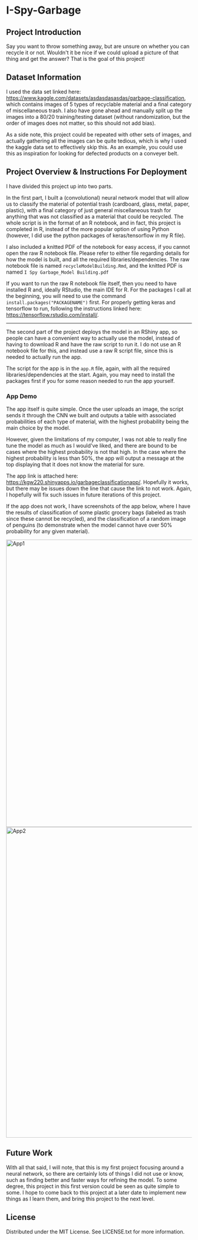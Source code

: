 # I-Spy-Garbage

## Project Introduction
Say you want to throw something away, but are unsure on whether you can recycle it or not. Wouldn't it be nice if we could upload a picture of that thing and get the answer? That is the goal of this project!

## Dataset Information
I used the data set linked here: https://www.kaggle.com/datasets/asdasdasasdas/garbage-classification, which contains images of 5 types of recyclable material and a final category of miscellaneous trash. I also have gone ahead and manually split up the images into a 80/20 training/testing dataset (without randomization, but the order of images does not matter, so this should not add bias).

As a side note, this project could be repeated with other sets of images, and actually gathering all the images can be quite tedious, which is why I used the kaggle data set to effectively skip this. As an example, you could use this as inspiration for looking for defected products on a conveyer belt.

## Project Overview & Instructions For Deployment
I have divided this project up into two parts.

In the first part, I built a (convolutional) neural network model that will allow us to classify the material of potential trash (cardboard, glass, metal, paper, plastic), with a final category of just general miscellaneous trash for anything that was not classified as a material that could be recycled. The whole script is in the format of an R notebook, and in fact, this project is completed in R, instead of the more popular option of using Python (however, I did use the python packages of keras/tensorflow in my R file). 

I also included a knitted PDF of the notebook for easy access, if you cannot open the raw R notebook file. Please refer to either file regarding details for how the model is built, and all the required libraries/dependencies. The raw notebook file is named `recycleModelBuilding.Rmd`, and the knitted PDF is named `I Spy Garbage_Model Building.pdf`

If you want to run the raw R notebook file itself, then you need to have installed R and, ideally RStudio, the main IDE for R. For the packages I call at the beginning, you will need to use the command `install.packages("PACKAGENAME")` first. For properly getting keras and tensorflow to run, following the instructions linked here: https://tensorflow.rstudio.com/install/. 

------------------------------------------------------------------------------------------------------------------------------------------------------------------------------

The second part of the project deploys the model in an RShiny app, so people can have a convenient way to actually use the model, instead of having to download R and have the raw script to run it. I do not use an R notebook file for this, and instead use a raw R script file, since this is needed to actually run the app.

The script for the app is in the `app.R` file, again, with all the required libraries/dependencies at the start. Again, you may need to install the packages first if you for some reason needed to run the app yourself. 

### App Demo
The app itself is quite simple. Once the user uploads an image, the script sends it through the CNN we built and outputs a table with associated probabilities of each type of material, with the highest probability being the main choice by the model. 

However, given the limitations of my computer, I was not able to really fine tune the model as much as I would've liked, and there are bound to be cases where the highest probability is not that high. In the case where the highest probability is less than 50%, the app will output a message at the top displaying that it does not know the material for sure. 

The app link is attached here: https://kgw220.shinyapps.io/garbageclassificationapp/. Hopefully it works, but there may be issues down the line that cause the link to not work. Again, I hopefully will fix such issues in future iterations of this project.

If the app does not work, I have screenshots of the app below, where I have the results of classification of some plastic grocery bags (labeled as trash since these cannot be recycled), and the classification of a random image of penguins (to demonstrate when the model cannot have over 50% probability for any given material).

<img width="778" alt="App1" src="https://github.com/user-attachments/assets/0d677070-159c-4a2d-849f-b853586a4385">

<img width="841" alt="App2" src="https://github.com/user-attachments/assets/b79e98b0-79a7-409b-8fd1-24d1255d4c24">

## Future Work

With all that said, I will note, that this is my first project focusing around a neural network, so there are certainly lots of things I did not use or know, such as finding better and faster ways for refining the model. To some degree, this project in this first version could be seen as quite simple to some. I hope to come back to this project at a later date to implement new things as I learn them, and bring this project to the next level.

## License

Distributed under the MIT License. See LICENSE.txt for more information.
